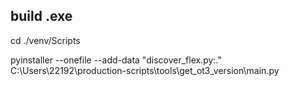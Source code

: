 ## build .exe



cd ./venv/Scripts

pyinstaller --onefile --add-data "discover_flex.py:."  C:\Users\22192\production-scripts\tools\get_ot3_version\main.py


